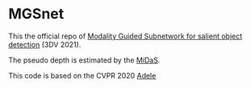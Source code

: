 # MGSnet

This the official repo of [Modality Guided Subnetwork for salient object detection](https://arxiv.org/pdf/2110.04904.pdf) (3DV 2021).

The pseudo depth is estimated by the [MiDaS](https://github.com/isl-org/MiDaS).

This code is based on the CVPR 2020 [Adele](https://github.com/OIPLab-DUT/CVPR2020-A2dele)
